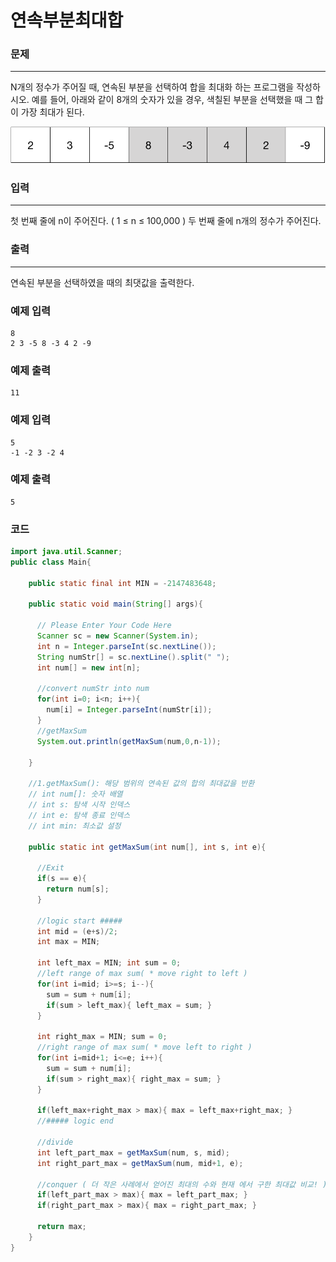 # 연속부분최대합

### 문제

----------

N개의 정수가 주어질 때, 연속된 부분을 선택하여 합을 최대화 하는 프로그램을 작성하시오. 예를 들어, 아래와 같이 8개의 숫자가 있을 경우, 색칠된 부분을 선택했을 때 그 합이 가장 최대가 된다.

![d-continued-part-sum](d-continued-part-sum.png)

### 입력

----------

첫 번째 줄에 n이 주어진다. ( 1 ≤ n ≤ 100,000 ) 두 번째 줄에 n개의 정수가 주어진다.

### 출력

----------

연속된 부분을 선택하였을 때의 최댓값을 출력한다.

### 예제 입력

```
8
2 3 -5 8 -3 4 2 -9
```

### 예제 출력

```
11
```

### 예제 입력

```
5
-1 -2 3 -2 4
```

### 예제 출력

```
5
```

### 코드

```java
import java.util.Scanner;
public class Main{
    
    public static final int MIN = -2147483648;
  
    public static void main(String[] args){

      // Please Enter Your Code Here
      Scanner sc = new Scanner(System.in);
      int n = Integer.parseInt(sc.nextLine());
      String numStr[] = sc.nextLine().split(" ");
      int num[] = new int[n];
      
      //convert numStr into num
      for(int i=0; i<n; i++){
        num[i] = Integer.parseInt(numStr[i]);
      }
      //getMaxSum
      System.out.println(getMaxSum(num,0,n-1));
      
    }
    
    //1.getMaxSum(): 해당 범위의 연속된 값의 합의 최대값을 반환
    // int num[]: 숫자 배열
    // int s: 탐색 시작 인덱스
    // int e: 탐색 종료 인덱스
    // int min: 최소값 설정
    
    public static int getMaxSum(int num[], int s, int e){
      
      //Exit
      if(s == e){
        return num[s];
      }  
      
      //logic start #####
      int mid = (e+s)/2;
      int max = MIN;
      
      int left_max = MIN; int sum = 0;
      //left range of max sum( * move right to left )
      for(int i=mid; i>=s; i--){
        sum = sum + num[i];
        if(sum > left_max){ left_max = sum; }
      }
      
      int right_max = MIN; sum = 0;
      //right range of max sum( * move left to right )
      for(int i=mid+1; i<=e; i++){
        sum = sum + num[i];
        if(sum > right_max){ right_max = sum; }
      }
      
      if(left_max+right_max > max){ max = left_max+right_max; }
      //##### logic end
      
      //divide
      int left_part_max = getMaxSum(num, s, mid);
      int right_part_max = getMaxSum(num, mid+1, e);
      
      //conquer ( 더 작은 사례에서 얻어진 최대의 수와 현재 에서 구한 최대값 비교! )
      if(left_part_max > max){ max = left_part_max; }
      if(right_part_max > max){ max = right_part_max; }
      
      return max;
    }
}
```